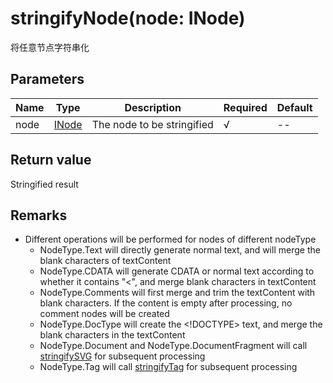 # stringifyNode(node: INode)

将任意节点字符串化

## Parameters

Name | Type | Description | Required | Default
---- | ---- | ---- | ---- | ----
node | [INode](types.md#inode) | The node to be stringified | √ | --

## Return value

Stringified result

## Remarks

- Different operations will be performed for nodes of different nodeType
  - NodeType.Text will directly generate normal text, and will merge the blank characters of textContent
  - NodeType.CDATA will generate CDATA or normal text according to whether it contains "<", and merge blank characters in textContent
  - NodeType.Comments will first merge and trim the textContent with blank characters. If the content is empty after processing, no comment nodes will be created
  - NodeType.DocType will create the <!DOCTYPE> text, and merge the blank characters in the textContent
  - NodeType.Document and NodeType.DocumentFragment will call [stringifySVG](stringify-svg.md) for subsequent processing
  - NodeType.Tag will call [stringifyTag](stringify-tag.md) for subsequent processing
